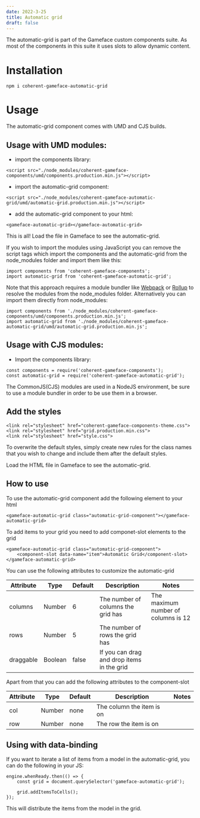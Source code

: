 ```yaml
---
date: 2022-3-25
title: Automatic grid
draft: false
---
```


<!--Copyright (c) Coherent Labs AD. All rights reserved. Licensed under the MIT License. See License.txt in the project root for license information. -->
The automatic-grid is part of the Gameface custom components suite. As most of the components in this suite it uses slots to allow dynamic content.

Installation
===================

`npm i coherent-gameface-automatic-grid`

Usage
===================
The automatic-grid component comes with UMD and CJS builds.

## Usage with UMD modules:

* import the components library:

~~~~{.html}
<script src="./node_modules/coherent-gameface-components/umd/components.production.min.js"></script>
~~~~

* import the automatic-grid component:

~~~~{.html}
<script src="./node_modules/coherent-gameface-automatic-grid/umd/automatic-grid.production.min.js"></script>
~~~~

* add the automatic-grid component to your html:

~~~~{.html}
<gameface-automatic-grid></gameface-automatic-grid>
~~~~

This is all! Load the file in Gameface to see the automatic-grid.

If you wish to import the modules using JavaScript you can remove the script tags
which import the components and the automatic-grid from the node_modules folder and import them like this:

~~~~{.js}
import components from 'coherent-gameface-components';
import automatic-grid from 'coherent-gameface-automatic-grid';
~~~~

Note that this approach requires a module bundler like [Webpack](https://webpack.js.org/) or [Rollup](https://rollupjs.org/guide/en/) to resolve the
modules from the node_modules folder. Alternatively you can import them directly from node_modules:

~~~~{.js}
import components from './node_modules/coherent-gameface-components/umd/components.production.min.js';
import automatic-grid from './node_modules/coherent-gameface-automatic-grid/umd/automatic-grid.production.min.js';
~~~~

## Usage with CJS modules:

* Import the components library:

~~~~{.js}
const components = require('coherent-gameface-components');
const automatic-grid = require('coherent-gameface-automatic-grid');
~~~~

The CommonJS(CJS) modules are used in a NodeJS environment, be sure to use a module
bundler in order to be use them in a browser.


## Add the styles

~~~~{.html}
<link rel="stylesheet" href="coherent-gameface-components-theme.css">
<link rel="stylesheet" href="grid.production.min.css">
<link rel="stylesheet" href="style.css">
~~~~
To overwrite the default styles, simply create new rules for the class names that you wish to change and include them after the default styles.

Load the HTML file in Gameface to see the automatic-grid.


## How to use


To use the automatic-grid component add the following element to your html
~~~~{.html}
<gameface-automatic-grid class="automatic-grid-component"></gameface-automatic-grid>
~~~~

To add items to your grid you need to add componet-slot elements to the grid

~~~~{.html}
<gameface-automatic-grid class="automatic-grid-component">
    <component-slot data-name="item">Automatic Grid</component-slot>
</gameface-automatic-grid>
~~~~

You can use the following attributes to customize the automatic-grid

|Attribute   |Type   |Default   | Description   |Notes   |
|---|---|---|---|---|
|columns   | Number   |6   | The number of columns the grid has   | The maximum number of columns is 12   |
|rows   | Number   |5   | The number of rows the grid has   |   |
|draggable   | Boolean   |false   | If you can drag and drop items in the grid   |   |

Apart from that you can add the following attributes to the component-slot

|Attribute   |Type   |Default   | Description   |Notes   |
|---|---|---|---|---|
|col   | Number   |none   | The column the item is on   |   |
|row   | Number   |none   | The row the item is on    |   |


## Using with data-binding

If you want to iterate a list of items from a model in the automatic-grid, you can do the following in your JS:

~~~~{.js}
engine.whenReady.then(() => {
    const grid = document.querySelector('gameface-automatic-grid');
    
    grid.addItemsToCells();
});
~~~~

This will distribute the items from the model in the grid.